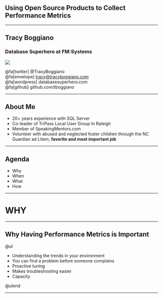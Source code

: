 ## Using Open Source Products to Collect Performance Metrics

---

## Tracy Boggiano
### Database Superhero at FM:Systems

<img src="assets/images/fmsystems.png" style="float: center"/>

@fa[twitter] @TracyBoggiano <br>
@fa[envelope] tracy@tracyboggiano.com <br>
@fa[wordpress] databasesuperhero.com <br>
@fa[github] github.com/tboggiano

---

## About Me

* 20+ years experience with SQL Server 
* Co-leader of TriPass Local User Group In Raleigh 
* Member of SpeakingMentors.com 
* Volunteer with abused and neglected foster children through the NC Guardian ad Litem, **favorite and most important job**

---

## Agenda

* Why
* When
* What
* How

---

# WHY

---

## Why Having Performance Metrics is Important

@ul

- Understanding the trends in your environment
- You can find a problem before someone complains
- Proactive tuning 
- Makes troubleshooting easier
- Capacity 

@ulend

---

